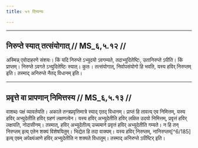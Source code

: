 ```yaml
---
title: ५१ टिप्पन्यः

---
```


[^6/180]: E1; E2: abhyudayenāparāddhasyeti; E6: abhyudayenāparāhṇasyeti

[^6/181]: E1,6; E2: upāṃśuyājasyāpi

[^6/182]: E1 hat vibhāgaṃ kuryād ity arthaḥ in Klammern

[^6/183]: E2: 5,306; E6: 2,174

[^6/184]: E1,6; E2: devatāntareṇa

____________________________________________


## निरुप्ते स्यात् तत्संयोगात् // MS_६,५.१२ //

अस्मिन्न् एवोदाहरणे संशयः। किं यदि निरुप्ते ऽभ्युदयो ऽवगम्यते, तदाभ्युदितेष्टिः, उतानिरुप्ते ऽपीति। किं प्राप्तम्। निरुप्ते ऽवगते ऽभ्युदितेष्टिः स्यात्। कुतः। तत्संयोगात्, निर्वापसंयोगो हि भवति, यस्य हविर् निरुप्तम् इति। तस्माद् अनिरुप्ते नैतद् विधानम् इति।


____________________________________________


## प्रवृत्ते वा प्रापणान् निमित्तस्य // MS_६,५.१३ //

वाशब्दः पक्षं व्यावर्तयति। अकाले तन्त्रप्रवृत्तिमात्रे स्याद् एतद् विधानम्। प्राप्तं हि तावत्य् एव निमित्तम्, यस्य हविर् अभ्युदेतीति हविर् ग्रहणं लक्षणत्वेन। यस्य हविर् अभ्युदेतीति हविर् लक्षित उदयो निमित्तम्, प्रवृत्तं हविर् लक्षयति, नोदासीनम्। तस्मात्, हविर् अभ्युदेतीत्य् उच्यमाने प्रवृत्तं हविर् अभ्युदेतीति गम्यते। न हि तन् निरुप्तम् इत्य् एतेन शक्यं विशेषयितुम्। भिद्येत हि तदा वाक्यम्। यस्य हविर् निरुप्तम्, नानिरुप्तम्[^6/185] इत्य् एवम् अपेक्ष्यंआणे हविर् अभ्युदेतीति न शक्यते विधातुम्। तस्माद् अनिरुप्ते ऽपीष्टिर् इति।
